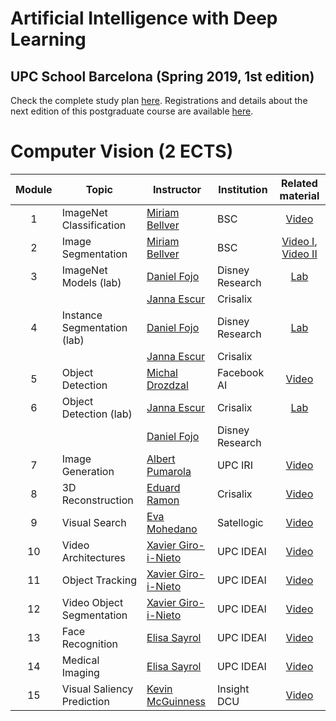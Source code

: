 # Artificial Intelligence with Deep Learning 
## UPC School Barcelona (Spring 2019, 1st edition)

Check the complete study plan [here](README.md). Registrations and details about the next edition of this postgraduate course are available [here](https://www.talent.upc.edu/cat/estudis/formacio/curs/310400/postgrau-artificial-intelligence-deep-learning/).

# Computer Vision (2 ECTS)

[XG-web]: https://imatge.upc.edu/web/people/xavier-giro
[DF-web]: https://www.linkedin.com/in/daniel-fojo/
[ES-web]: https://imatge.upc.edu/web/people/elisa-sayrol
[JE-web]: https://www.linkedin.com/in/janna-escur-i-gelabert-276b1212b/?originalSubdomain=es
[MB-web]: https://imatge.upc.edu/web/people/miriam-bellver
[MD-web]: https://scholar.google.es/citations?user=XK_ktwQAAAAJ&hl=en
[AP-web]: https://www.albertpumarola.com/
[EM-web]: https://www.insight-centre.org/users/eva-mohedano
[ER-web]: https://imatge.upc.edu/web/people/eduard-ramon
[KM-web]: http://www.eeng.dcu.ie/~mcguinne/


[dlcv2017-d1l4-video]: https://youtu.be/Cng0btC-1uE
[dlcv2018-d2l3-video]: https://youtu.be/82BlA_7LHcQ
[dlcv2018-d2l4-video]: https://youtu.be/ayVJp31GFUM
[dlcv2018-d2l1-video]: https://youtu.be/O_U9uT_mRq0
[dlcv2018-d4l2-video]: https://youtu.be/Tc0L2w34wEg
[dlcv2018-d1l4-video]: https://youtu.be/UyEXEGevhZs
[dlcv2018-d3l12-video]: https://youtu.be/dY7j5dBqS5g
[dlcv2018-d4l4-video]: https://youtu.be/anghBcUQCgw
[dlcv2017-d4l6-video]: https://youtu.be/WcaaO1vkZ1U
[dlcv2018-D4l6-video]: https://youtu.be/QvxKCQddTVE
[dlcv2018-d3l5-video]: https://youtu.be/iEgB1ZQ2W2I
[dlcv2018-d2l2-video]: https://youtu.be/c5bPaAc0h-g
[dlcv2018-d2l5-video]: https://youtu.be/iMpCJI7Lntg

[aidl2019-cv-lab1]: https://github.com/upcschool-ai/2019-spring/blob/master/labs/aidl2019_cv_lab1_imagenet.ipynb
[aidl2019-cv-lab2]: https://github.com/upcschool-ai/2019-spring/blob/master/labs/aidl2019_cv_lab2_segmentation.ipynb
[aidl2019-cv-lab3]: https://github.com/upcschool-ai/2019-spring/blob/master/labs/aidl2019_cv_lab3_detection.ipynb


[mcv2019-vos-video]: https://youtu.be/yDsBZXLCObM
[mcv2019-object-video]: https://youtu.be/CYW6T2Q24z0

[eccv2018-ganimation]: https://www.youtube.com/watch?v=raL78R3kl5E



| Module  | Topic                         | Instructor                     | Institution      | Related material       |
| :---:| ------------------------------ |  ----------------------------- | ---------------- |:---------------: |
| 1    | ImageNet Classification        | [Miriam Bellver][MB-web]       | BSC     | [Video][dlcv2017-d1l4-video]  |
| 2    | Image Segmentation             | [Miriam Bellver][MB-web]       | BSC     | [Video I][dlcv2018-d2l3-video], [Video II][dlcv2018-d2l4-video] |
| 3    | ImageNet Models (lab)          | [Daniel Fojo][DF-web]           | Disney Research | [Lab][aidl2019-cv-lab1] |
|      |                                | [Janna Escur][JE-web]          | Crisalix  |
| 4    | Instance Segmentation (lab)    | [Daniel Fojo][DF-web]           | Disney Research | [Lab][aidl2019-cv-lab2] |
|      |                                | [Janna Escur][JE-web]          |  Crisalix |  |
| 5    | Object Detection               | [Michal Drozdzal][MD-web]      |  Facebook AI    | [Video][dlcv2018-d2l1-video] |
| 6    | Object Detection (lab)         | [Janna Escur][JE-web]           | Crisalix | [Lab][aidl2019-cv-lab3] |
|      |                                | [Daniel Fojo][DF-web]         |  Disney Research |
| 7    | Image Generation               | [Albert Pumarola][AP-web]     |  UPC IRI   |  [Video][eccv2018-ganimation] |
| 8    | 3D Reconstruction              | [Eduard Ramon][ER-web]        |  Crisalix   |  [Video][dlcv2018-d4l2-video] |
| 9    | Visual Search                  | [Eva Mohedano][EM-web]        |  Satellogic  | [Video][dlcv2018-D1L4-video] |
| 10   | Video Architectures            | [Xavier Giro-i-Nieto][XG-web] |  UPC IDEAI  | [Video][dlcv2018-d3l12-video] |
| 11   | Object Tracking                | [Xavier Giro-i-Nieto][XG-web] |  UPC IDEAI  | [Video][mcv2019-object-video] |
| 12   | Video Object Segmentation      | [Xavier Giro-i-Nieto][XG-web] |  UPC IDEAI  | [Video][mcv2019-vos-video] |
| 13   | Face Recognition               | [Elisa Sayrol][ES-web]        |  UPC IDEAI  | [Video][dlcv2018-d2l2-video] |
| 14   | Medical Imaging                | [Elisa Sayrol][ES-web]        |  UPC IDEAI  | [Video][dlcv2018-d2l5-video] |
| 15   | Visual Saliency Prediction     | [Kevin McGuinness][KM-web]     |  Insight DCU | [Video][dlcv2018-D3l5-video] |

